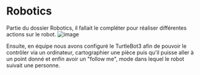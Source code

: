 # Robotics

Partie du dossier Robotics, il fallait le compléter pour réaliser différentes actions sur le robot.
![image](https://user-images.githubusercontent.com/72147223/156552787-20b8273d-6562-4bf1-821a-0800a9817793.png)

Ensuite, en équipe nous avons configuré le TurtleBot3 afin de pouvoir le contrôler via un ordinateur, cartographier une pièce puis qu'il puisse aller à un point donné et enfin avoir un "follow me", mode dans lequel le robot suivait une personne.



